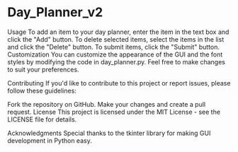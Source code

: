 # Day_Planner_v2

Usage
To add an item to your day planner, enter the item in the text box and click the "Add" button.
To delete selected items, select the items in the list and click the "Delete" button.
To submit items, click the "Submit" button.
Customization
You can customize the appearance of the GUI and the font styles by modifying the code in day_planner.py. Feel free to make changes to suit your preferences.

Contributing
If you'd like to contribute to this project or report issues, please follow these guidelines:

Fork the repository on GitHub.
Make your changes and create a pull request.
License
This project is licensed under the MIT License - see the LICENSE file for details.

Acknowledgments
Special thanks to the tkinter library for making GUI development in Python easy.
